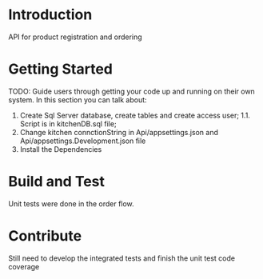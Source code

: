 # Introduction 
API for product registration and ordering

# Getting Started
TODO: Guide users through getting your code up and running on their own system. In this section you can talk about:
1.	Create Sql Server database, create tables and create access user;
	1.1.  Script is in kitchenDB.sql file;
2.	Change kitchen connctionString in Api/appsettings.json and Api/appsettings.Development.json file
3.	Install the Dependencies

# Build and Test
Unit tests were done in the order flow.

# Contribute
Still need to develop the integrated tests and finish the unit test code coverage
